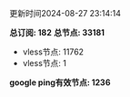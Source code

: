 更新时间2024-08-27 23:14:14

**总订阅: 182**
**总节点: 33181**
- vless节点: 11762
- vless节点: 1

**google ping有效节点: 1236**
